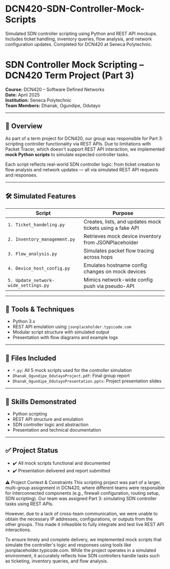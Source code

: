 # DCN420-SDN-Controller-Mock-Scripts
Simulated SDN controller scripting using Python and REST API mockups. Includes ticket handling, inventory queries, flow analysis, and network configuration updates. Completed for DCN420 at Seneca Polytechnic.
# SDN Controller Mock Scripting – DCN420 Term Project (Part 3)

**Course:** DCN420 – Software Defined Networks  
**Date:** April 2025  
**Institution:** Seneca Polytechnic  
**Team Members:** Dhanak, Ogundipe, Odutayo

---

## 🧠 Overview
As part of a term project for DCN420, our group was responsible for Part 3: scripting controller functionality via REST APIs. Due to limitations with Packet Tracer, which doesn't support REST API interaction, we implemented **mock Python scripts** to simulate expected controller tasks.

Each script reflects real-world SDN controller logic: from ticket creation to flow analysis and network updates — all via simulated REST API requests and responses.

---

## 🛠️ Simulated Features

| Script | Purpose |
|--------|---------|
| `1. Ticket_handeling.py` | Creates, lists, and updates mock tickets using a fake API |
| `2. Inventory_management.py` | Retrieves mock device inventory from JSONPlaceholder |
| `3. Flow_analysis.py` | Simulates packet flow tracing across hops |
| `4. Device_host_config.py` | Emulates hostname config changes on mock devices |
| `5. Update_network-wide_settings.py` | Mimics network-wide config push via pseudo-API |

---

## 🧪 Tools & Techniques
- Python 3.x  
- REST API emulation using `jsonplaceholder.typicode.com`  
- Modular script structure with simulated output  
- Presentation with flow diagrams and example logs

---

## 📎 Files Included
- `*.py`: All 5 mock scripts used for the controller simulation  
- `Dhanak_Ogundipe_OdutayoProject.pdf`: Final group report  
- `Dhanak_Ogundipe_OdutayoPresentation.pptx`: Project presentation slides

---

## 🧠 Skills Demonstrated
- Python scripting  
- REST API structure and emulation  
- SDN controller logic and abstraction  
- Presentation and technical documentation

---

## ✅ Project Status
- ✔️ All mock scripts functional and documented  
- ✔️ Presentation delivered and report submitted  

⚠️ Project Context & Constraints
This scripting project was part of a larger, multi-group assignment in DCN420, where different teams were responsible for interconnected components (e.g., firewall configuration, routing setup, SDN scripting). Our team was assigned Part 3: simulating SDN controller tasks using REST APIs.

However, due to a lack of cross-team communication, we were unable to obtain the necessary IP addresses, configurations, or outputs from the other groups. This made it infeasible to fully integrate and test live REST API interactions.

To ensure timely and complete delivery, we implemented mock scripts that simulate the controller's logic and responses using tools like jsonplaceholder.typicode.com. While the project operates in a simulated environment, it accurately reflects how SDN controllers handle tasks such as ticketing, inventory queries, and flow analysis.
